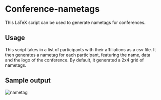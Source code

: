 # Conference-nametags

This LaTeX script can be used to generate nametags for conferences.

## Usage

This script takes in a list of participants with their affiliations as a csv file.
It then generates a nametag for each participant, featuring the name, data and
the logo of the conference. By default, it generated a 2x4 grid of nametags.

## Sample output
![nametag](https://github.com/driesvr/Conference-nametags/blob/master/sample.png?raw=true)
